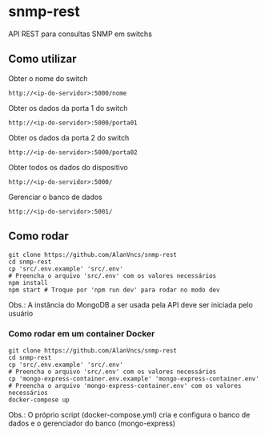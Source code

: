 # snmp-rest
API REST para consultas SNMP em switchs

## Como utilizar

Obter o nome do switch
```
http://<ip-do-servidor>:5000/nome
```

Obter os dados da porta 1 do switch
```
http://<ip-do-servidor>:5000/porta01
```

Obter os dados da porta 2 do switch
```
http://<ip-do-servidor>:5000/porta02
```

Obter todos os dados do dispositivo
```
http://<ip-do-servidor>:5000/
```

Gerenciar o banco de dados
```
http://<ip-do-servidor>:5001/
```


## Como rodar
```
git clone https://github.com/AlanVncs/snmp-rest
cd snmp-rest
cp 'src/.env.example' 'src/.env'
# Preencha o arquivo 'src/.env' com os valores necessários
npm install
npm start # Troque por 'npm run dev' para rodar no modo dev
```
Obs.: A instância do MongoDB a ser usada pela API deve ser iniciada pelo usuário


### Como rodar em um container Docker
```
git clone https://github.com/AlanVncs/snmp-rest
cd snmp-rest
cp 'src/.env.example' 'src/.env'
# Preencha o arquivo 'src/.env' com os valores necessários
cp 'mongo-express-container.env.example' 'mongo-express-container.env'
# Preencha o arquivo 'mongo-express-container.env' com os valores necessários
docker-compose up
```
Obs.: O próprio script (docker-compose.yml) cria e configura o banco de dados e o gerenciador do banco (mongo-express)
